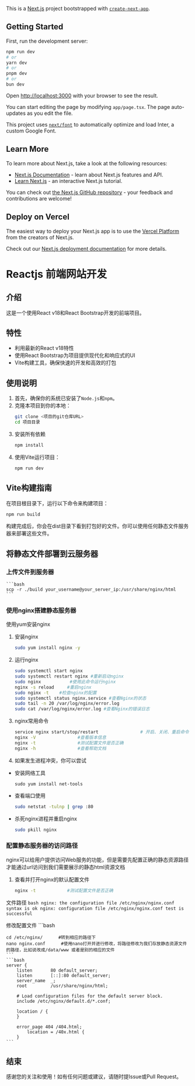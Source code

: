 This is a [Next.js](https://nextjs.org/) project bootstrapped with [`create-next-app`](https://github.com/vercel/next.js/tree/canary/packages/create-next-app).

## Getting Started

First, run the development server:

```bash
npm run dev
# or
yarn dev
# or
pnpm dev
# or
bun dev
```

Open [http://localhost:3000](http://localhost:3000) with your browser to see the result.

You can start editing the page by modifying `app/page.tsx`. The page auto-updates as you edit the file.

This project uses [`next/font`](https://nextjs.org/docs/basic-features/font-optimization) to automatically optimize and load Inter, a custom Google Font.

## Learn More

To learn more about Next.js, take a look at the following resources:

- [Next.js Documentation](https://nextjs.org/docs) - learn about Next.js features and API.
- [Learn Next.js](https://nextjs.org/learn) - an interactive Next.js tutorial.

You can check out [the Next.js GitHub repository](https://github.com/vercel/next.js/) - your feedback and contributions are welcome!

## Deploy on Vercel

The easiest way to deploy your Next.js app is to use the [Vercel Platform](https://vercel.com/new?utm_medium=default-template&filter=next.js&utm_source=create-next-app&utm_campaign=create-next-app-readme) from the creators of Next.js.

Check out our [Next.js deployment documentation](https://nextjs.org/docs/deployment) for more details.
# Reactjs 前端网站开发

## 介绍
这是一个使用React v18和React Bootstrap开发的前端项目。

## 特性

- 利用最新的React v18特性
- 使用React Bootstrap为项目提供现代化和响应式的UI
- Vite构建工具，确保快速的开发和高效的打包

## 使用说明

1. 首先，确保你的系统已安装了`Node.js`和`npm`。
2. 克隆本项目到你的本地：
   ```bash
   git clone <项目的git仓库URL>
   cd 项目目录
   ```
3. 安装所有依赖
    ```bash
    npm install
    ```
4. 使用Vite运行项目：
    ```bash
    npm run dev
    ```
## Vite构建指南

在项目根目录下，运行以下命令来构建项目：
   ```bash
   npm run build
   ```
构建完成后，你会在dist目录下看到打包好的文件。你可以使用任何静态文件服务器来部署这些文件。

## 将静态文件部署到云服务器
### 上传文件到服务器
    ```bash
    scp -r ./build your_username@your_server_ip:/usr/share/nginx/html
    ```
### 使用nginx搭建静态服务器
使用yum安装nginx
1. 安装nginx
    ```bash
    sudo yum install nginx -y   
    ```
2. 运行nginx
    ```bash
    sudo systemctl start nginx
    sudo systemctl restart nginx #重新启动nginx
    sudo nginx           #使用此命令运行nginx
    nginx -s reload     #重启nginx
    sudo nginx -t    #检查nginx的配置
    sudo systemctl status nginx.service #查看Nginx的状态
    sudo tail -n 20 /var/log/nginx/error.log 
    sudo cat /var/log/nginx/error.log #查看Nginx的错误日志
    ```
3. nginx常用命令
    ```bash
    service nginx start/stop/restart                # 开启、关闭、重启命令
    nginx -V                #查看版本信息
    nginx -t                #测试配置文件是否正确
    nginx -h                #查看帮助文档
    ```
4. 如果发生进程冲突，你可以尝试
- 安装网络工具
    ```
    sudo yum install net-tools
    ```
- 查看端口使用
    ```bash
    sudo netstat -tulnp | grep :80
    ```

- 杀死nginx进程并重启nginx 
    ```bash 
    sudo pkill nginx
    ```
### 配置静态服务器的访问路径
nginx可以给用户提供访问Web服务的功能，但是需要先配置正确的静态资源路径才能通过url访问到我们需要展示的静态html资源文档
1. 查看并打开nginx的默认配置文件
    ```bash
    nginx -t            #测试配置文件是否正确
    ```
文件路径
    ```bash
    nginx: the configuration file /etc/nginx/nginx.conf syntax is ok
    nginx: configuration file /etc/nginx/nginx.conf test is successful
    ```

修改配置文件
    ```bash 

    cd /etc/nginx/      #转到相应的路径下 
    nano nginx.conf      #使用nano打开并进行修改，将路径修改为我们存放静态资源文件的路径，比如说改成/data/www 或者是别的相应的文件
    ```
    ```bash
    server {
        listen       80 default_server;
        listen       [::]:80 default_server;
        server_name  _;
        root         /usr/share/nginx/html;

        # Load configuration files for the default server block.
        include /etc/nginx/default.d/*.conf;

        location / {
        }

        error_page 404 /404.html;
            location = /40x.html {
        }
    ```


## 结束
感谢您的关注和使用！如有任何问题或建议，请随时提Issue或Pull Request。
